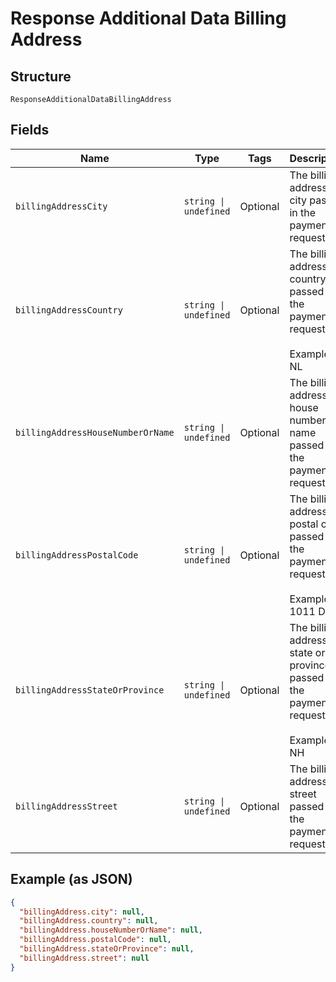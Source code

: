 
# Response Additional Data Billing Address

## Structure

`ResponseAdditionalDataBillingAddress`

## Fields

| Name | Type | Tags | Description |
|  --- | --- | --- | --- |
| `billingAddressCity` | `string \| undefined` | Optional | The billing address city passed in the payment request. |
| `billingAddressCountry` | `string \| undefined` | Optional | The billing address country passed in the payment request.<br><br>Example: NL |
| `billingAddressHouseNumberOrName` | `string \| undefined` | Optional | The billing address house number or name passed in the payment request. |
| `billingAddressPostalCode` | `string \| undefined` | Optional | The billing address postal code passed in the payment request.<br><br>Example: 1011 DJ |
| `billingAddressStateOrProvince` | `string \| undefined` | Optional | The billing address state or province passed in the payment request.<br><br>Example: NH |
| `billingAddressStreet` | `string \| undefined` | Optional | The billing address street passed in the payment request. |

## Example (as JSON)

```json
{
  "billingAddress.city": null,
  "billingAddress.country": null,
  "billingAddress.houseNumberOrName": null,
  "billingAddress.postalCode": null,
  "billingAddress.stateOrProvince": null,
  "billingAddress.street": null
}
```

